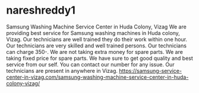 # nareshreddy1
Samsung Washing Machine Service Center in Huda Colony, Vizag We are providing best service for Samsung washing machines in Huda colony, Vizag. Our technicians are well trained they do their work within one hour. Our technicians are very skilled and well trained persons. Our technicians can charge 350\-. We are not taking extra money for spare parts. We are taking fixed price for spare parts. We have sure to get good quality and best service from our self. You can contact our number for any issue. Our technicians are present in anywhere in Vizag. https://samsung-service-center-in-vizag.com/samsung-washing-machine-service-center-in-huda-colony-vizag/

